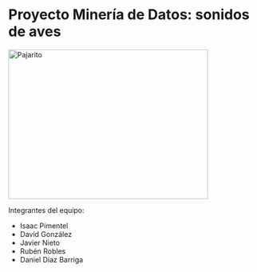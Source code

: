 # Proyecto Minería de Datos: sonidos de aves

<img src="md_format/pagarito.png" alt="Pajarito" style="width:400px; height:300px;">


Integrantes del equipo:
  - Isaac Pimentel
  - David González
  - Javier Nieto
  - Rubén Robles
  - Daniel Díaz Barriga
